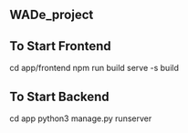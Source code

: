 ## WADe_project


## To Start Frontend
cd app/frontend
npm run build
serve -s build


## To Start Backend
cd app
python3 manage.py runserver
